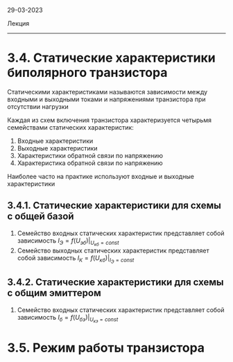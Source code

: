29-03-2023

Лекция

---

# 3.4. Статические характеристики биполярного транзистора
Статическими характеристиками называются зависимости между входными и выходными токами и напряжениями транзистора при отсутствии нагрузки

Каждая из схем включения транзистора характеризуется четырьмя семействами статических характеристик:
1. Входные характеристики
2. Выходные характеристики
3. Характеристики обратной связи по напряжению
4. Характеристика обратной связи по напряжению

Наиболее часто на практике используют входные и выходные характеристики

## 3.4.1. Статические характеристики для схемы с общей базой
1. Семейство входных статических характеристик представляет собой зависимость $I_Э = f(U_{эб})|_{U_{кб}=const}$
2. Семейство выходных статических характеристик представляет собой зависимость $I_К = f(U_{кб})|_{I_Э = const}$

## 3.4.2. Статические характеристики для схемы с общим эмиттером
1. Семейство входных статических характеристик представляет собой зависимость $I_б = f(U_{бэ})|_{U_{кэ}=const}$

# 3.5. Режим работы транзистора
